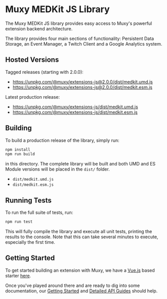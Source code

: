 # Muxy MEDKit JS Library

The Muxy MEDKit JS library provides easy access to Muxy's powerful extension backend architecture.

The library provides four main sections of functionality: Persistent Data Storage, an Event Manager,
a Twitch Client and a Google Analytics system.

## Hosted Versions

Tagged releases (starting with 2.0.0):
* https://unpkg.com/@muxy/extensions-js@2.0.0/dist/medkit.umd.js
* https://unpkg.com/@muxy/extensions-js@2.0.0/dist/medkit.esm.js

Latest production release:
* https://unpkg.com/@muxy/extensions-js/dist/medkit.umd.js
* https://unpkg.com/@muxy/extensions-js/dist/medkit.esm.js

## Building

To build a production release of the library, simply run:

```sh
npm install
npm run build
```

in this directory. The complete library will be built and both UMD and ES Module versions will be
placed in the `dist/` folder.

- `dist/medkit.umd.js`
- `dist/medkit.esm.js`

## Running Tests

To run the full suite of tests, run:

```sh
npm run test
```

This will fully compile the library and execute all unit tests, printing the results to the console.
Note that this can take several minutes to execute, especially the first time.


## Getting Started

To get started building an extension with Muxy, we have a [Vue.js](https://vuejs.org) based starter
[here](https://github.com/muxy/medkit-starter-vue).

Once you've played around there and are ready to dig into some documentation, our
[Getting Started](https://docs.muxy.io/docs/getting-started-with-medkit) and
[Detailed API Guides](https://docs.muxy.io/reference/medkit-rest-api) should help.
